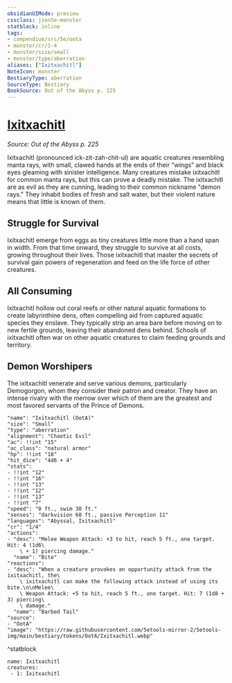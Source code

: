 ```yaml
---
obsidianUIMode: preview
cssclass: json5e-monster
statblock: inline
tags:
- compendium/src/5e/oota
- monster/cr/1-4
- monster/size/small
- monster/type/aberration
aliases: ["Ixitxachitl"]
NoteIcon: monster
BestiaryType: aberration
SourceType: Bestiary
BookSource: Out of the Abyss p. 225
---
```

# [Ixitxachitl](2-Mechanics\CLI\bestiary\aberration/ixitxachitl-oota.md)
*Source: Out of the Abyss p. 225*  

Ixitxachitl (pronounced ick-zit-zah-chit-ul) are aquatic creatures resembling manta rays, with small, clawed hands at the ends of their "wings" and black eyes gleaming with sinister intelligence. Many creatures mistake ixitxachitl for common manta rays, but this can prove a deadly mistake. The ixitxachitl are as evil as they are cunning, leading to their common nickname "demon rays." They inhabit bodies of fresh and salt water, but their violent nature means that little is known of them.

## Struggle for Survival

 Ixitxachitl emerge from eggs as tiny creatures little more than a hand span in width. From that time onward, they struggle to survive at all costs, growing throughout their lives. Those ixitxachitl that master the secrets of survival gain powers of regeneration and feed on the life force of other creatures.

## All Consuming

Ixitxachitl hollow out coral reefs or other natural aquatic formations to create labyrinthine dens, often compelling aid from captured aquatic species they enslave. They typically strip an area bare before moving on to new fertile grounds, leaving their abandoned dens behind. Schools of ixitxachitl often war on other aquatic creatures to claim feeding grounds and territory.

## Demon Worshipers

The ixitxachitl venerate and serve various demons, particularly Demogorgon, whom they consider their patron and creator. They have an intense rivalry with the merrow over which of them are the greatest and most favored servants of the Prince of Demons.

```statblock
"name": "Ixitxachitl (OotA)"
"size": "Small"
"type": "aberration"
"alignment": "Chaotic Evil"
"ac": !!int "15"
"ac_class": "natural armor"
"hp": !!int "18"
"hit_dice": "4d6 + 4"
"stats":
- !!int "12"
- !!int "16"
- !!int "13"
- !!int "12"
- !!int "13"
- !!int "7"
"speed": "0 ft., swim 30 ft."
"senses": "darkvision 60 ft., passive Perception 11"
"languages": "Abyssal, Ixitxachitl"
"cr": "1/4"
"actions":
- "desc": "Melee Weapon Attack: +3 to hit, reach 5 ft., one target. Hit: 4 (1d6\
    \ + 1) piercing damage."
  "name": "Bite"
"reactions":
- "desc": "When a creature provokes an opportunity attack from the ixitxachitl, the\
    \ ixitxachitl can make the following attack instead of using its bite.\n\nMelee\
    \ Weapon Attack: +5 to hit, reach 5 ft., one target. Hit: 7 (1d8 + 3) piercing\
    \ damage."
  "name": "Barbed Tail"
"source":
- "OotA"
"image": "https://raw.githubusercontent.com/5etools-mirror-2/5etools-img/main/bestiary/tokens/OotA/Ixitxachitl.webp"
```
^statblock

```encounter-table
name: Ixitxachitl
creatures:
 - 1: Ixitxachitl
```